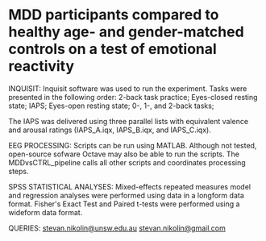 # MDD participants compared to healthy age- and gender-matched controls on a test of emotional reactivity

INQUISIT:
Inquisit software was used to run the experiment. 
Tasks were presented in the following order:
  2-back task practice;
  Eyes-closed resting state;
  IAPS;
  Eyes-open resting state;
  0-, 1-, and 2-back tasks;
 
The IAPS was delivered using three parallel lists with equivalent valence and arousal ratings (IAPS_A.iqx, IAPS_B.iqx, and IAPS_C.iqx). 


EEG PROCESSING:
Scripts can be run using MATLAB. 
Although not tested, open-source sofware Octave may also be able to run the scripts.
The MDDvsCTRL_pipeline calls all other scripts and coordinates processing steps. 


SPSS STATISTICAL ANALYSES:
Mixed-effects repeated measures model and regression analyses were performed using data in a longform data format. 
Fisher's Exact Test and Paired t-tests were performed using a wideform data format. 


QUERIES:
stevan.nikolin@unsw.edu.au
stevan.nikolin@gmail.com
